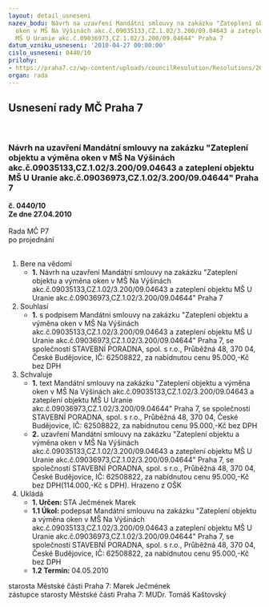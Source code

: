 ```yaml
---
layout: detail_usneseni
nazev_bodu: Návrh na uzavření Mandátní smlouvy na zakázku "Zateplení objektu a výměna
  oken v MŠ Na Výšinách akc.č.09035133,CZ.1.02/3.200/09.04643 a zateplení objektu
  MŠ U Uranie akc.č.09036973,CZ.1.02/3.200/09.04644" Praha 7
datum_vzniku_usneseni: '2010-04-27 00:00:00'
cislo_usneseni: 0440/10
prilohy:
- https://praha7.cz/wp-content/uploads/councilResolution/Resolutions/20472/20-10-pm_137ur-konecna_na_vysinach_a_u_uranie-praha_7.pdf
organ: rada
---
```

<div id="ucUsn_pList" class="usn">
	<span><h2>Usnesení rady MČ Praha 7 </h2>
<br></span><div class="standBody">
<span><h3>Návrh na uzavření Mandátní smlouvy na zakázku "Zateplení objektu a výměna oken v MŠ Na Výšinách akc.č.09035133,CZ.1.02/3.200/09.04643 a zateplení objektu MŠ U Uranie akc.č.09036973,CZ.1.02/3.200/09.04644" Praha 7</h3></span><div class="center">
		<strong>č. 0440/10</strong><br>
	</div>
<div class="center">
		<strong>Ze dne 27.04.2010</strong><br><br>
	</div>Rada MČ P7<br> po projednání<br><br><ol>
<li>Bere na vědomí<ul><li>
<strong>1.</strong> Návrh na uzavření Mandátní smlouvy na zakázku "Zateplení objektu a výměna oken v MŠ Na Výšinách akc.č.09035133,CZ.1.02/3.200/09.04643 a zateplení objektu MŠ U Uranie akc.č.09036973,CZ.1.02/3.200/09.04644" Praha 7</li></ul>
</li>
<li>Souhlasí<ul><li>
<strong>1.</strong> s podpisem Mandátní smlouvy na zakázku "Zateplení objektu a výměna oken v MŠ Na Výšinách akc.č.09035133,CZ.1.02/3.200/09.04643 a zateplení objektu  MŠ U Uranie akc.č.09036973,CZ.1.02/3.200/09.04644" Praha 7, se společností STAVEBNÍ PORADNA, spol. s r.o., Průběžná 48, 370 04, České Budějovice,  IČ: 62508822, za nabídnutou cenu 95.000,-Kč bez DPH</li></ul>
</li>
<li>Schvaluje<ul>
<li>
<strong>1.</strong> text Mandátní smlouvy na zakázku "Zateplení objektu a výměna oken v            MŠ Na Výšinách akc.č.09035133,CZ.1.02/3.200/09.04643 a zateplení objektu  MŠ U Uranie akc.č.09036973,CZ.1.02/3.200/09.04644" Praha 7, se společností STAVEBNÍ PORADNA, spol. s r.o., Průběžná 48, 370 04, České Budějovice,  IČ: 62508822, za nabídnutou cenu 95.000,-Kč bez DPH</li>
<li>
<strong>2.</strong> uzavření Mandátní smlouvy na zakázku "Zateplení objektu a výměna oken v    MŠ Na Výšinách akc.č.09035133,CZ.1.02/3.200/09.04643 a zateplení objektu  MŠ U Uranie akc.č.09036973,CZ.1.02/3.200/09.04644" Praha 7, se společností STAVEBNÍ PORADNA, spol. s r.o., Průběžná 48, 370 04, České Budějovice,   IČ: 62508822, za nabídnutou cenu 95.000,-Kč bez DPH(114.000,-Kč s DPH). Hrazeno z OŠK</li>
</ul>
</li>
<li>Ukládá<ul>
<li>
<strong>1. Určen: </strong>STA Ječmének Marek</li>
<li>
<strong>1.1 Úkol: </strong>podepsat Mandátní smlouvu na zakázku "Zateplení objektu a výměna oken v MŠ Na Výšinách akc.č.09035133,CZ.1.02/3.200/09.04643 a zateplení objektu MŠ U Uranie akc.č.09036973,CZ.1.02/3.200/09.04644" Praha 7, se společností STAVEBNÍ PORADNA, spol. s r.o., Průběžná 48, 370 04, České Budějovice, IČ: 62508822, za nabídnutou cenu 95.000,-Kč bez DPH</li>
<li>
<strong>1.2 Termín: </strong>04.05.2010</li>
</ul>
</li>
</ol>starosta Městské části Praha 7: Marek Ječmének<br>zástupce starosty Městské části Praha 7: MUDr. Tomáš Kaštovský 
</div>
</div>